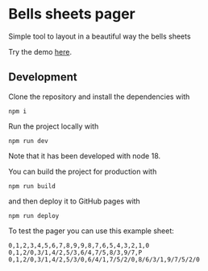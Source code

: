 # Bells sheets pager

Simple tool to layout in a beautiful way the bells sheets

Try the demo [here](https://versusf.github.io/bells-sheets-pager/).

## Development

Clone the repository and install the dependencies with

`npm i`

Run the project locally with

`npm run dev`

Note that it has been developed with node 18.

You can build the project for production with

`npm run build`

and then deploy it to GitHub pages with

`npm run deploy`

To test the pager you can use this example sheet:

```
0,1,2,3,4,5,6,7,8,9,9,8,7,6,5,4,3,2,1,0
0,1,2/0,3/1,4/2,5/3,6/4,7/5,8/3,9/7,P
0,1,2/0,3/1,4/2,5/3/0,6/4/1,7/5/2/0,8/6/3/1,9/7/5/2/0
```
